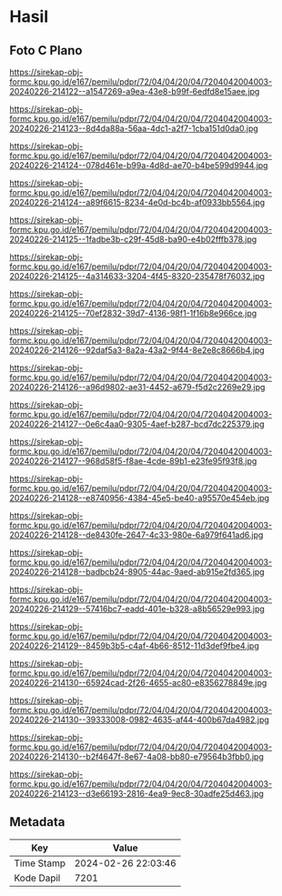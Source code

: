 # Hasil

## Foto C Plano

https://sirekap-obj-formc.kpu.go.id/e167/pemilu/pdpr/72/04/04/20/04/7204042004003-20240226-214122--a1547269-a9ea-43e8-b99f-6edfd8e15aee.jpg

https://sirekap-obj-formc.kpu.go.id/e167/pemilu/pdpr/72/04/04/20/04/7204042004003-20240226-214123--8d4da88a-56aa-4dc1-a2f7-1cba151d0da0.jpg

https://sirekap-obj-formc.kpu.go.id/e167/pemilu/pdpr/72/04/04/20/04/7204042004003-20240226-214124--078d461e-b99a-4d8d-ae70-b4be599d9944.jpg

https://sirekap-obj-formc.kpu.go.id/e167/pemilu/pdpr/72/04/04/20/04/7204042004003-20240226-214124--a89f6615-8234-4e0d-bc4b-af0933bb5564.jpg

https://sirekap-obj-formc.kpu.go.id/e167/pemilu/pdpr/72/04/04/20/04/7204042004003-20240226-214125--1fadbe3b-c29f-45d8-ba90-e4b02fffb378.jpg

https://sirekap-obj-formc.kpu.go.id/e167/pemilu/pdpr/72/04/04/20/04/7204042004003-20240226-214125--4a314633-3204-4f45-8320-235478f76032.jpg

https://sirekap-obj-formc.kpu.go.id/e167/pemilu/pdpr/72/04/04/20/04/7204042004003-20240226-214125--70ef2832-39d7-4136-98f1-1f16b8e966ce.jpg

https://sirekap-obj-formc.kpu.go.id/e167/pemilu/pdpr/72/04/04/20/04/7204042004003-20240226-214126--92daf5a3-8a2a-43a2-9f44-8e2e8c8666b4.jpg

https://sirekap-obj-formc.kpu.go.id/e167/pemilu/pdpr/72/04/04/20/04/7204042004003-20240226-214126--a96d9802-ae31-4452-a679-f5d2c2269e29.jpg

https://sirekap-obj-formc.kpu.go.id/e167/pemilu/pdpr/72/04/04/20/04/7204042004003-20240226-214127--0e6c4aa0-9305-4aef-b287-bcd7dc225379.jpg

https://sirekap-obj-formc.kpu.go.id/e167/pemilu/pdpr/72/04/04/20/04/7204042004003-20240226-214127--968d58f5-f8ae-4cde-89b1-e23fe95f93f8.jpg

https://sirekap-obj-formc.kpu.go.id/e167/pemilu/pdpr/72/04/04/20/04/7204042004003-20240226-214128--e8740956-4384-45e5-be40-a95570e454eb.jpg

https://sirekap-obj-formc.kpu.go.id/e167/pemilu/pdpr/72/04/04/20/04/7204042004003-20240226-214128--de8430fe-2647-4c33-980e-6a979f641ad6.jpg

https://sirekap-obj-formc.kpu.go.id/e167/pemilu/pdpr/72/04/04/20/04/7204042004003-20240226-214128--badbcb24-8905-44ac-9aed-ab915e2fd365.jpg

https://sirekap-obj-formc.kpu.go.id/e167/pemilu/pdpr/72/04/04/20/04/7204042004003-20240226-214129--57416bc7-eadd-401e-b328-a8b56529e993.jpg

https://sirekap-obj-formc.kpu.go.id/e167/pemilu/pdpr/72/04/04/20/04/7204042004003-20240226-214129--8459b3b5-c4af-4b66-8512-11d3def9fbe4.jpg

https://sirekap-obj-formc.kpu.go.id/e167/pemilu/pdpr/72/04/04/20/04/7204042004003-20240226-214130--65924cad-2f26-4655-ac80-e8356278849e.jpg

https://sirekap-obj-formc.kpu.go.id/e167/pemilu/pdpr/72/04/04/20/04/7204042004003-20240226-214130--39333008-0982-4635-af44-400b67da4982.jpg

https://sirekap-obj-formc.kpu.go.id/e167/pemilu/pdpr/72/04/04/20/04/7204042004003-20240226-214130--b2f4647f-8e67-4a08-bb80-e79564b3fbb0.jpg

https://sirekap-obj-formc.kpu.go.id/e167/pemilu/pdpr/72/04/04/20/04/7204042004003-20240226-214123--d3e66193-2816-4ea9-9ec8-30adfe25d463.jpg


## Metadata

| Key        | Value               |
| ---------- | ------------------- |
| Time Stamp | 2024-02-26 22:03:46 |
| Kode Dapil | 7201                |



